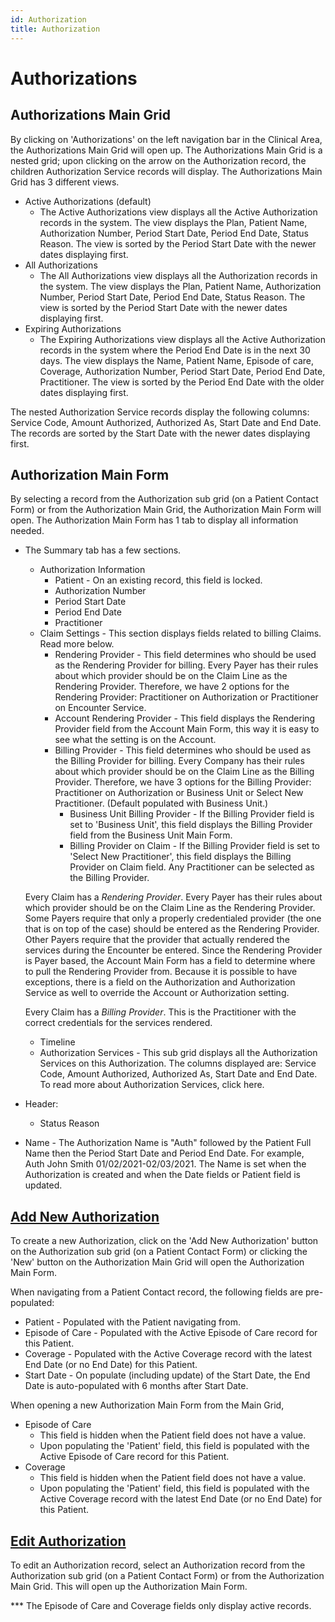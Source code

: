 ```yaml
---
id: Authorization
title: Authorization
---
```


# Authorizations 

## Authorizations Main Grid

By clicking on 'Authorizations' on the left navigation bar in the Clinical Area, the Authorizations Main Grid will open up. The Authorizations Main Grid is a nested grid; upon clicking on the arrow on the Authorization record, the children Authorization Service records will display. The Authorizations Main Grid has 3 different views.
- Active Authorizations (default)
    - The Active Authorizations view displays all the Active Authorization records in the system. The view displays the Plan, Patient Name, Authorization Number, Period Start Date, Period End Date, Status Reason. The view is sorted by the Period Start Date with the newer dates displaying first. 
- All Authorizations
    - The All Authorizations view displays all the Authorization records in the system. The view displays the Plan, Patient Name, Authorization Number, Period Start Date, Period End Date, Status Reason. The view is sorted by the Period Start Date with the newer dates displaying first.
- Expiring Authorizations 
    - The Expiring Authorizations view displays all the Active Authorization records in the system where the Period End Date is in the next 30 days. The view displays the Name, Patient Name, Episode of care, Coverage, Authorization Number, Period Start Date, Period End Date, Practitioner. The view is sorted by the Period End Date with the older dates displaying first.

The nested Authorization Service records display the following columns: Service Code, Amount Authorized, Authorized As, Start Date and End Date. The records are sorted by the Start Date with the newer dates displaying first.

## Authorization Main Form
By selecting a record from the Authorization sub grid (on a Patient Contact Form) or from the Authorization Main Grid, the Authorization Main Form will open. The Authorization Main Form has 1 tab to display all information needed. 

- The Summary tab has a few sections.
    - Authorization Information
        - Patient - On an existing record, this field is locked. 
        - Authorization Number
        - Period Start Date
        - Period End Date
        - Practitioner
    - Claim Settings - This section displays fields related to billing Claims. Read more below. 
        - Rendering Provider - This field determines who should be used as the Rendering Provider for billing. Every Payer has their rules about which provider should be on the Claim Line as the Rendering Provider. Therefore, we have 2 options for the Rendering Provider: Practitioner on Authorization or Practitioner on Encounter Service. 
        - Account Rendering Provider - This field displays the Rendering Provider field from the Account Main Form, this way it is easy to see what the setting is on the Account. 
        - Billing Provider - This field determines who should be used as the Billing Provider for billing. Every Company has their rules about which provider should be on the Claim Line as the Billing Provider. Therefore, we have 3 options for the Billing Provider: Practitioner on Authorization or Business Unit or Select New Practitioner. (Default populated with Business Unit.)
            - Business Unit Billing Provider - If the Billing Provider field is set to 'Business Unit', this field displays the Billing Provider field from the Business Unit Main Form.
            - Billing Provider on Claim - If the Billing Provider field is set to 'Select New Practitioner', this field displays the Billing Provider on Claim field. Any Practitioner can be selected as the Billing Provider. 

    Every Claim has a *Rendering Provider*. Every Payer has their rules about which provider should be on the Claim Line as the Rendering Provider. Some Payers require that only a properly credentialed provider (the one that is on top of the case) should be entered as the Rendering Provider. Other Payers require that the provider that actually rendered the services during the Encounter be entered. Since the Rendering Provider is Payer based, the Account Main Form has a field to determine where to pull the Rendering Provider from. Because it is possible to have exceptions, there is a field on the Authorization and Authorization Service as well to override the Account or Authorization setting.

    Every Claim has a *Billing Provider*. This is the Practitioner with the correct credentials for the services rendered.         
    - Timeline
    - Authorization Services - This sub grid displays all the Authorization Services on this Authorization. The columns displayed are: Service Code, Amount Authorized, Authorized As, Start Date and End Date. To read more about Authorization Services, click here. 

- Header: 
    - Status Reason 
- Name -  The Authorization Name is "Auth" followed by the Patient Full Name then the Period Start Date and Period End Date. For example, Auth John Smith 01/02/2021-02/03/2021. The Name is set when the Authorization is created and when the Date fields or Patient field is updated.

## <u> Add New Authorization </u> 

To create a new Authorization, click on the 'Add New Authorization' button on the Authorization sub grid (on a Patient Contact Form) or clicking the 'New' button on the Authorization Main Grid will open the Authorization Main Form.

When navigating from a Patient Contact record, the following fields are pre-populated:
- Patient - Populated with the Patient navigating from.
- Episode of Care - Populated with the Active Episode of Care record for this Patient. 
- Coverage - Populated with the Active Coverage record with the latest End Date (or no End Date) for this Patient.
- Start Date - On populate (including update) of the Start Date, the End Date is auto-populated with 6 months after Start Date. 

When opening a new Authorization Main Form from the Main Grid,
- Episode of Care 
    - This field is hidden when the Patient field does not have a value.
    - Upon populating the 'Patient' field, this field is populated with the Active Episode of Care record for this Patient. 
- Coverage 
    - This field is hidden when the Patient field does not have a value.
    - Upon populating the 'Patient' field, this field is populated with the Active Coverage record with the latest End Date (or no End Date) for this Patient. 

## <u> Edit Authorization </u> 

To edit an Authorization record, select an Authorization record from the Authorization sub grid (on a Patient Contact Form) or from the Authorization Main Grid. This will open up the Authorization Main Form.

*** The Episode of Care and Coverage fields only display active records. 
